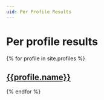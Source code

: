 ```yaml
---
uid: Per Profile Results
---
```


# Per profile results

{% for profile in site.profiles %}
## [{{profile.name}}](/profiles/{{profile.uid}})

{% endfor %}

